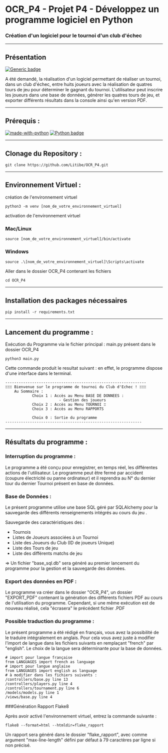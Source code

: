 # OCR_P4 - Projet P4 - Développez un programme logiciel en Python
### Création d'un logiciel pour le tournoi d'un club d'échec
***
## Présentation
[![Generic badge](https://img.shields.io/badge/Statut-Stable-<COLOR>.svg)](
https://shields.io/)

A été demandé, la réalisation d'un logiciel permettant de réaliser un tournoi,
dans un club d'échec, entre huits joueurs avec la réalisation de quatres tours
de jeu pour déterminer le gagnant du tournoi.
L'utilisateur peut inscrire les joueurs dans une base de données, générer les
quatres tours de jeu, et exporter différents résultats dans la console ainsi
qu'en version PDF.
***
## Prérequis : 
[![made-with-python](
https://img.shields.io/badge/Made%20with-Python-1f425f.svg)](
https://www.python.org/)
[![Python badge](https://img.shields.io/badge/Python->=3.9-blue.svg)](
https://www.python.org/)
***
## Clonage du Repository :
````shell
git clone https://github.com/Litibe/OCR_P4.git
````
***
## Environnement Virtuel :
création de l'environnement virtuel
```shell
python3 -m venv [nom_de_votre_environnement_virtuel] 
```
activation de l'environnement virtuel
### Mac/Linux
````shell
source [nom_de_votre_environnement_virtuel]/bin/activate
````
### Windows
````shell
source .\[nom_de_votre_environnement_virtuel]\Scripts\activate
````

Aller dans le dossier OCR_P4 contenant les fichiers
```shell
cd OCR_P4 
```
***
## Installation des packages nécessaires
````shell
pip install -r requirements.txt 
````
***
## Lancement du programme : 
Exécution du Programme via le fichier principal : main.py présent dans le 
dossier OCR_P4
````shell
python3 main.py 
````
Cette commande produit le resultat suivant : 
en effet, le programme dispose d'une interface dans le terminal. 

```shell
---------------------------------------------------------------
♖♖♖ Bienvenue sur le programme de tournoi du Club d'Echec ! ♖♖♖ 
    Au Sommaire : 
            Choix 1 : Accès au Menu BASE DE DONNEES :
                        - Gestion des joueurs
            Choix 2 : Accès au Menu TOURNOI ♖
            Choix 3 : Accès au Menu RAPPORTS
            
            Choix 0 : Sortie du programme
-------------------------------------------------------------
```


***
## Résultats du programme : 
### Interruption du programme : 
Le programme a été conçu pour enregistrer, en temps réel, les différentes 
actions de l'utilisateur. Le programme peut être fermé par accident
(coupure électricité ou panne ordinateur) et il reprendra au N° du dernier tour
du dernier Tournoi présent en base de données.

### Base de Données : 
Le présent programme utilise une base SQL géré par SQLAlchemy pour la 
sauvegarde des différents renseignements intégrés au cours du jeu .

Sauvegarde des caractéristiques des :
- Tournois
- Listes de Joueurs associées à un Tournoi
- Liste des Joueurs du Club (ID de joueurs Unique)
- Liste des Tours de jeu
- Liste des différents matchs de jeu

=> Un fichier "base_sql.db" sera généré au premier lancement du programme
pour la gestion et la sauvegarde des données.

### Export des données en PDF :
Le programme va créer dans le dossier "OCR_P4", 
un dossier "EXPORT_PDF" contenant la génération des différents fichiers PDF 
au cours de l'utilisation du programme. Cependant, si une même exécution est
de nouveau réalisé, cela "écrasera" le précédent fichier .PDF


### Possible traduction du programme : 
Le présent programme a été rédigé en français, vous avez la possibilité de le
traduire intégralement en anglais.
Pour cela vous avez juste à modifier l'import de langue dans les fichiers
suivants en remplaçant "french" par "english".
Le choix de la langue sera déterminante pour la base de données.

```shell
# import pour langue française
from LANGUAGES import french as language
# import pour langue anglaise
from LANGUAGES import english as language
# à modifier dans les fichiers suivants :
/controllers/base.py line 13
/controllers/players.py line 4
/controllers/tournament.py line 6
/models/models.py line 1
/views/base.py line 4
```

 ###Génération Rapport Flake8

Après avoir activé l'environnement virtuel, entrez la commande suivante :
```shell
flake8 --format=html --htmldir=flake_rapport
```
Un rapport sera généré dans le dossier "flake_rapport", avec comme argument 
"max-line-length" défini par défaut à 79 caractères par ligne si non précisé.